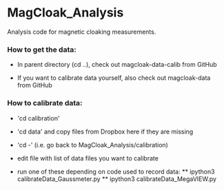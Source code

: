 # MagCloak_Analysis
Analysis code for magnetic cloaking measurements.

### How to get the data:

* In parent directory (cd ..), check out magcloak-data-calib from GitHub

* If you want to calibrate data yourself, also check out magcloak-data from GitHub


### How to calibrate data:

* 'cd calibration'

* 'cd data' and copy files from Dropbox here if they are missing 

* 'cd -' (i.e. go back to MagCloak_Analysis/calibration)

* edit file <filelist> with list of data files you want to calibrate

* run one of these depending on code used to record data:
  ** ipython3 calibrateData_Gaussmeter.py <filelist>
  ** ipython3 calibrateData_MegaVIEW.py <filelist>


